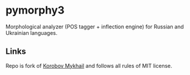 pymorphy3
=========

Morphological analyzer (POS tagger + inflection engine)
for Russian and Ukrainian languages.

## Links
Repo is fork of [Korobov Mykhail](https://github.com/kmike/pymorphy2) and follows all rules of MIT license.